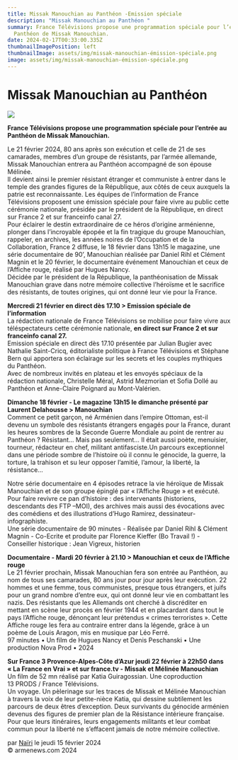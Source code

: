```yaml
---
title: Missak Manouchian au Panthéon -Emission spéciale
description: "Missak Manouchian au Panthéon "
summary: France Télévisions propose une programmation spéciale pour l’entrée au
  Panthéon de Missak Manouchian.
date: 2024-02-17T00:33:00.335Z
thumbnailImagePosition: left
thumbnailImage: assets/img/missak-manouchian-émission-spéciale.png
image: assets/img/missak-manouchian-émission-spéciale.png
---
```

<!--StartFragment-->

# Missak Manouchian au Panthéon



![](https://www.armenews.com/IMG/arton112719.png)

**France Télévisions propose une programmation spéciale pour l’entrée au Panthéon de Missak Manouchian.**

Le 21 février 2024, 80 ans après son exécution et celle de 21 de ses camarades, membres d’un groupe de résistants, par l’armée allemande, Missak Manouchian entrera au Panthéon accompagné de son épouse Mélinée.\
Il devient ainsi le premier résistant étranger et communiste à entrer dans le temple des grandes figures de la République, aux côtés de ceux auxquels la patrie est reconnaissante. Les équipes de l’information de France Télévisions proposent une émission spéciale pour faire vivre au public cette cérémonie nationale, présidée par le président de la République, en direct sur France 2 et sur franceinfo canal 27.\
Pour éclairer le destin extraordinaire de ce héros d’origine arménienne, plonger dans l’incroyable épopée et la fin tragique du groupe Manouchian, rappeler, en archives, les années noires de l’Occupation et de la Collaboration, France 2 diffuse, le 18 février dans 13h15 le magazine, une série documentaire de 90’, Manouchian réalisée par Daniel Rihl et Clément Magnin et le 20 février, le documentaire événement Manouchian et ceux de l’Affiche rouge, réalisé par Hugues Nancy.\
Décidée par le président de la République, la panthéonisation de Missak Manouchian grave dans notre mémoire collective l’héroïsme et le sacrifice des résistants, de toutes origines, qui ont donné leur vie pour la France.

**Mercredi 21 février en direct dès 17.10 > Emission spéciale de l’information**\
La rédaction nationale de France Télévisions se mobilise pour faire vivre aux téléspectateurs cette cérémonie nationale, **en direct sur France 2 et sur franceinfo canal 27.**\
Emission spéciale en direct dès 17.10 présentée par Julian Bugier avec Nathalie Saint-Cricq, éditorialiste politique à France Télévisions et Stéphane Bern qui apportera son éclairage sur les secrets et les couples mythiques du Panthéon.\
Avec de nombreux invités en plateau et les envoyés spéciaux de la rédaction nationale, Christelle Méral, Astrid Mezmorian et Sofia Dollé au Panthéon et Anne-Claire Poignard au Mont-Valérien.

**Dimanche 18 février - Le magazine 13h15 le dimanche présenté par Laurent Delahousse > Manouchian**\
Comment ce petit garçon, né Arménien dans l’empire Ottoman, est-il devenu un symbole des résistants étrangers engagés pour la France, durant les heures sombres de la Seconde Guerre Mondiale au point de rentrer au Panthéon ? Résistant… Mais pas seulement… Il était aussi poète, menuisier, tourneur, rédacteur en chef, militant antifasciste.Un parcours exceptionnel dans une période sombre de l’histoire où il connu le génocide, la guerre, la torture, la trahison et su leur opposer l’amitié, l’amour, la liberté, la résistance…

Notre série documentaire en 4 épisodes retrace la vie héroïque de Missak Manouchian et de son groupe épinglé par « l’Affiche Rouge » et exécuté.\
Pour faire revivre ce pan d’histoire : des intervenants (historiens, descendants des FTP –MOI), des archives mais aussi des évocations avec des comédiens et des illustrations d’Hugo Ramirez, dessinateur-infographiste.\
Une série documentaire de 90 minutes - Réalisée par Daniel Rihl & Clément Magnin - Co-Ecrite et produite par Florence Kieffer (Bo Travail !) - Conseiller historique : Jean Vigreux, historien

**Documentaire - Mardi 20 février à 21.10 > Manouchian et ceux de l’Affiche rouge**\
Le 21 février prochain, Missak Manouchian fera son entrée au Panthéon, au nom de tous ses camarades, 80 ans jour pour jour après leur exécution. 22 hommes et une femme, tous communistes, presque tous étrangers, et juifs pour un grand nombre d’entre eux, qui ont donné leur vie en combattant les nazis. Des résistants que les Allemands ont cherché à discréditer en mettant en scène leur procès en février 1944 et en placardant dans tout le pays l’Affiche rouge, dénonçant leur prétendus « crimes terroristes ». Cette Affiche rouge les fera au contraire entrer dans la légende, grâce à un poème de Louis Aragon, mis en musique par Léo Ferré.\
97 minutes • Un film de Hugues Nancy et Denis Peschanski • Une production Nova Prod • 2024

**Sur France 3 Provence-Alpes-Côte d’Azur jeudi 22 février à 22h50 dans « La France en Vrai » et sur france.tv - Missak et Mélinée Manouchian**\
Un film de 52 mn réalisé par Katia Guiragossian. Une coproduction 13 PRODS / France Télévisions.\
Un voyage. Un pèlerinage sur les traces de Missak et Mélinée Manouchian à travers la voix de leur petite-nièce Katia, qui dessine subtilement les parcours de deux êtres d’exception. Deux survivants du génocide arménien devenus des figures de premier plan de la Résistance intérieure française.\
Pour que leurs itinéraires, leurs engagements militants et leur combat commun pour la liberté ne s’effacent jamais de notre mémoire collective.

par [Naïri](https://www.armenews.com/spip.php?page=auteur&id_auteur=475) le jeudi 15 février 2024\
© armenews.com 2024

<!--EndFragment-->